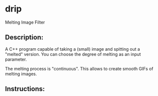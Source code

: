 # drip
Melting Image Filter

## Description:
A C++ program capable of taking a (small) image and spitting out a "melted" version. You can choose the degree of melting as an input parameter. 

The melting process is "continuous". This allows to create smooth GIFs of melting images.

## Instructions:

